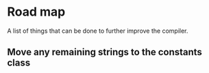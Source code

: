 # Road map
A list of things that can be done to further improve the compiler.

## Move any remaining strings to the constants class
